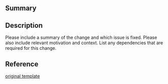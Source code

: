 ## Summary

## Description

Please include a summary of the change and which issue is fixed. Please also include relevant motivation and context. List any dependencies that are required for this change.

## Reference

[original template](https://github.com/embeddedartistry/templates/blob/master/oss_docs/PULL_REQUEST_TEMPLATE/pull_request_template.md)